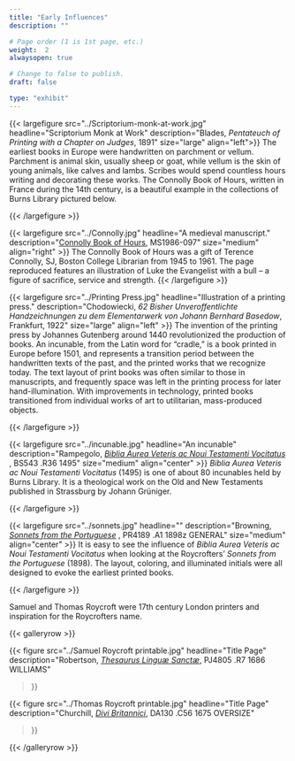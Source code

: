 ```yaml
---
title: "Early Influences"
description: ""

# Page order (1 is 1st page, etc.)
weight:  2
alwaysopen: true

# Change to false to publish.
draft: false

type: "exhibit"
---
```


{{< largefigure src="../Scriptorium-monk-at-work.jpg"
                headline="Scriptorium Monk at Work"
                description="Blades, *Pentateuch of Printing with a Chapter on Judges*, 1891"
                size="large" align="left">}}
The earliest books in Europe were handwritten on parchment or vellum. Parchment is animal skin, usually sheep or goat, while vellum is the skin of young animals, like calves and lambs. Scribes would spend countless hours writing and decorating these works. The Connolly Book of Hours, written in France during the 14th century, is a beautiful example in the collections of Burns Library pictured below.

{{< /largefigure >}}

{{< largefigure src="../Connolly.jpg"
                headline="A medieval manuscript."
				description="[Connolly Book of Hours](https://hdl.handle.net/2345/2873), MS1986-097"
				size="medium" align="right" >}}
The Connolly Book of Hours was a gift of  Terence Connolly, SJ, Boston College Librarian from 1945 to 1961. The page reproduced features an illustration of Luke the Evangelist with a bull – a figure of sacrifice, service and strength.
{{< /largefigure >}}


{{< largefigure src="../Printing Press.jpg"
                headline="Illustration of a printing press."
				description="Chodowiecki, *62 Bisher Unveroffentlichte Handzeichnungen zu dem Elementarwerk von Johann Bernhard Basedow*, Frankfurt, 1922"
                size="large" align="left" >}}
The invention of the printing press by Johannes Gutenberg around 1440 revolutionized the production of books. An incunable, from the Latin word for “cradle,” is a book  printed in Europe before 1501, and represents a transition period between the handwritten texts of the past, and the printed works that we recognize today. The text layout of print books was often similar to those in manuscripts, and frequently space was left in the printing process for later hand-illumination. With improvements in technology, printed books transitioned from individual works of art to utilitarian, mass-produced objects.

{{< /largefigure >}}

{{< largefigure src="../incunable.jpg"
                headline="An incunable"
                description="Rampegolo, [*Biblia Aurea Veteris ac Noui Testamenti Vocitatus*](https://bc-primo.hosted.exlibrisgroup.com/primo-explore/fulldisplay?docid=ALMA-BC21326410440001021&context=L&vid=bclib_new&search_scope=bcl&tab=bcl_only&lang=en_US) , BS543 .R36 1495"
				size="medium"
                align="center" >}}
*Biblia Aurea Veteris ac Noui Testamenti Vocitatus* (1495) is one of about 80 incunables held by Burns Library. It is a theological work on the Old and New Testaments published in Strassburg by Johann Grüniger.				


{{< /largefigure >}}

{{< largefigure src="../sonnets.jpg"
                headline=""
                description="Browning, [*Sonnets from the Portuguese*](https://bc-primo.hosted.exlibrisgroup.com/primo-explore/fulldisplay?docid=ALMA-BC21312636370001021&context=L&vid=bclib_new&search_scope=bcl&tab=bcl_only&lang=en_US) , PR4189 .A1 1898z GENERAL"
				size="medium"
                align="center" >}}
It is easy to see the influence of *Biblia Aurea Veteris ac Noui Testamenti Vocitatus* when looking at the Roycrofters’ *Sonnets from the Portuguese* (1898). The layout, coloring, and illuminated initials were all designed to evoke the earliest printed books. 				


{{< /largefigure >}}




Samuel and Thomas Roycroft were 17th century London printers and inspiration for the Roycrofters name.




{{< galleryrow >}}

{{< figure src="../Samuel Roycroft printable.jpg"
           headline="Title Page"
                description="Robertson, *[Thesaurus Linguæ Sanctæ](https://bc-primo.hosted.exlibrisgroup.com/primo-explore/fulldisplay?docid=ALMA-BC21347681820001021&context=L&vid=bclib_new&search_scope=lib_BURNS&tab=bcl_only&lang=en_US)*, PJ4805 .R7 1686 WILLIAMS"
>}}

{{< figure src="../Thomas Roycroft printable.jpg"
           headline="Title Page"
                description="Churchill, *[Divi Britannici](https://bc-primo.hosted.exlibrisgroup.com/primo-explore/fulldisplay?docid=ALMA-BC21384298200001021&context=L&vid=bclib_new&search_scope=lib_BURNS&tab=bcl_only&lang=en_US)*, DA130 .C56 1675 OVERSIZE"
>}}


{{< /galleryrow >}}
